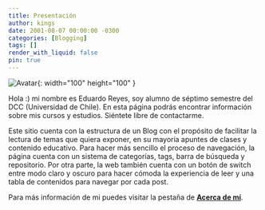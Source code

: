 ```yaml
---
title: Presentación
author: kings
date: 2001-08-07 00:00:00 -0300
categories: [Blogging]
tags: []
render_with_liquid: false
pin: true
---
```


![Avatar](https://edwardkings.netlify.app/images/uploads/avatar.svg){: width="100" height="100" }

Hola :) mi nombre es Eduardo Reyes, soy alumno de séptimo semestre del DCC (Universidad de Chile). En esta página podrás encontrar información sobre mis cursos y estudios. Siéntete libre de contactarme.

Este sitio cuenta con la estructura de un Blog con el propósito de facilitar la lectura de temas que quiera exponer, en su mayoría apuntes de clases y contenido educativo. Para hacer más sencillo el proceso de navegación, la página cuenta con un sistema de categorías, tags, barra de búsqueda y repositorio. Por otra parte, la web también cuenta con un botón de switch entre modo claro y oscuro para hacer cómoda la experiencia de leer y una tabla de contenidos para navegar por cada post.

Para más información de mi puedes visitar la pestaña de [**Acerca de mí**](/about).
